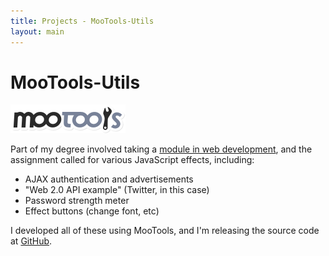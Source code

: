 ```yaml
---
title: Projects - MooTools-Utils
layout: main
---
```

# MooTools-Utils

![MooTools](assets/mootools.png)

Part of my degree involved taking a [module in web development](http://www.keele.ac.uk/modcat/2010-1/csc-20021.htm), and the assignment called for various JavaScript effects, including:

- AJAX authentication and advertisements
- "Web 2.0 API example" (Twitter, in this case)
- Password strength meter
- Effect buttons (change font, etc)

I developed all of these using MooTools, and I'm releasing the source code at [GitHub](https://github.com/chrispyslice/mootools-utils).